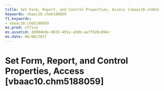 ```yaml
---
title: Set Form, Report, and Control Properties, Access [vbaac10.chm5188059]
keywords: vbaac10.chm5188059
f1_keywords:
- vbaac10.chm5188059
ms.prod: office
ms.assetid: dd904b9e-8033-491a-a50b-aa77826c094c
ms.date: 06/08/2017
---
```



# Set Form, Report, and Control Properties, Access [vbaac10.chm5188059]

